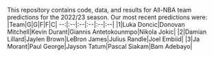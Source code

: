 This repository contains code, data, and results for All-NBA team predictions for the 2022/23 season.
Our most recent predictions were:
|Team|G|G|F|F|C|
--:|:--|:--|:--|:--|:--|
|1|Luka Doncic|Donovan Mitchell|Kevin Durant|Giannis Antetokounmpo|Nikola Jokic|
|2|Damian Lillard|Jaylen Brown|LeBron James|Julius Randle|Joel Embiid|
|3|Ja Morant|Paul George|Jayson Tatum|Pascal Siakam|Bam Adebayo|
